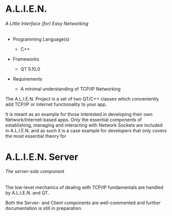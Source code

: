 # A.L.I.E.N.
###### A Little Interface (for) Easy Networking

* Programming Language(s)
  * C++

* Frameworks
  * QT 5.10.0
  
* Requirements
  * A minimal understanding of TCP/IP Networking
  
The A.L.I.E.N. Project is a set of two QT/C++ classes which conveniently add TCP/IP or Internet functionality to your app.

It is meant as an example for those interested in developing their own Network/Internet-based apps. Only the essential
components of establishing, managing and interacting with Network Sockets are included in A.L.I.E.N. and as such it is a case
example for developers that only covers the most essential theory for 

# A.L.I.E.N. Server
###### The server-side component

The low-level mechanics of dealing with TCP/IP fundamentals are handled by A.L.I.E.N. and QT. 

Both the Server- and Client components are well-commented and further documentation is still in preparation.
